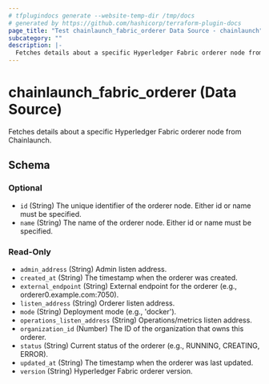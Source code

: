 ```yaml
---
# tfplugindocs generate --website-temp-dir /tmp/docs
# generated by https://github.com/hashicorp/terraform-plugin-docs
page_title: "Test chainlaunch_fabric_orderer Data Source - chainlaunch"
subcategory: ""
description: |-
  Fetches details about a specific Hyperledger Fabric orderer node from Chainlaunch.
---
```


# chainlaunch_fabric_orderer (Data Source)

Fetches details about a specific Hyperledger Fabric orderer node from Chainlaunch.



<!-- schema generated by tfplugindocs -->
## Schema

### Optional

- `id` (String) The unique identifier of the orderer node. Either id or name must be specified.
- `name` (String) The name of the orderer node. Either id or name must be specified.

### Read-Only

- `admin_address` (String) Admin listen address.
- `created_at` (String) The timestamp when the orderer was created.
- `external_endpoint` (String) External endpoint for the orderer (e.g., orderer0.example.com:7050).
- `listen_address` (String) Orderer listen address.
- `mode` (String) Deployment mode (e.g., 'docker').
- `operations_listen_address` (String) Operations/metrics listen address.
- `organization_id` (Number) The ID of the organization that owns this orderer.
- `status` (String) Current status of the orderer (e.g., RUNNING, CREATING, ERROR).
- `updated_at` (String) The timestamp when the orderer was last updated.
- `version` (String) Hyperledger Fabric orderer version.
